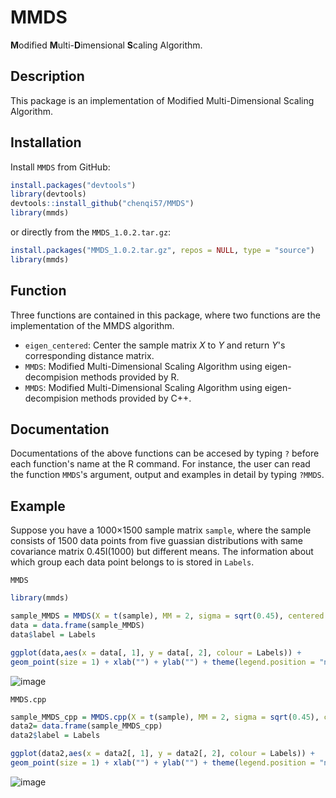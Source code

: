 # MMDS
**M**odified **M**ulti-**D**imensional **S**caling Algorithm.

## Description
This package is an implementation of Modified Multi-Dimensional Scaling Algorithm.

## Installation
Install `MMDS` from GitHub:
```r
install.packages("devtools")
library(devtools)
devtools::install_github("chenqi57/MMDS")
library(mmds)
```
or directly from the `MMDS_1.0.2.tar.gz`:
```r
install.packages("MMDS_1.0.2.tar.gz", repos = NULL, type = "source")
library(mmds)
```
## Function
Three functions are contained in this package, where two functions are the implementation of the MMDS algorithm.

* `eigen_centered`: Center the sample matrix *X* to *Y* and return *Y*'s corresponding distance matrix.
* `MMDS`: Modified Multi-Dimensional Scaling Algorithm using eigen-decompision methods provided by R.
* `MMDS`: Modified Multi-Dimensional Scaling Algorithm using eigen-decompision methods provided by C++.

## Documentation
Documentations of the above functions can be accesed by typing `?` before each function's name at the R command. 
For instance, the user can read the function `MMDS`'s argument, output and examples in detail by typing `?MMDS`.

## Example
Suppose you have a 1000×1500 sample matrix `sample`, where the sample consists of 1500 data points from five guassian distributions with same covariance matrix 0.45I(1000) but different means. The information about which group each data point belongs to is stored in `Labels`.

`MMDS`
```r
library(mmds)

sample_MMDS = MMDS(X = t(sample), MM = 2, sigma = sqrt(0.45), centered = FALSE)
data = data.frame(sample_MMDS)
data$label = Labels

ggplot(data,aes(x = data[, 1], y = data[, 2], colour = Labels)) + 
geom_point(size = 1) + xlab("") + ylab("") + theme(legend.position = "none")
```
![image](https://imgur.com/md5H41j.png#center)

`MMDS.cpp`
```r
sample_MMDS_cpp = MMDS.cpp(X = t(sample), MM = 2, sigma = sqrt(0.45), centered = FALSE)
data2= data.frame(sample_MMDS_cpp)
data2$label = Labels

ggplot(data2,aes(x = data2[, 1], y = data2[, 2], colour = Labels)) +
geom_point(size = 1) + xlab("") + ylab("") + theme(legend.position = "none")
```
![image](https://imgur.com/ZPkpacl.png#center)
